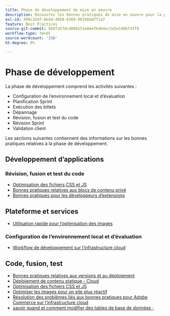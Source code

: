 ```yaml
---
title: Phase de développement de mise en oeuvre
description: Découvrez les bonnes pratiques de mise en oeuvre pour la phase de développement des projets Adobe Commerce.
exl-id: 499c16df-0e4d-4950-8169-96356bdff1a7
feature: Best Practices
source-git-commit: 94d7a57dcd006251e8eefbdb4ec3a5e140bf43f9
workflow-type: tm+mt
source-wordcount: '158'
ht-degree: 0%

---
```


# Phase de développement

La phase de développement comprend les activités suivantes :

- Configuration de l’environnement local et d’évaluation
- Planification Sprint
- Exécution des billets
- Dépannage
- Révision, fusion et test du code
- Révision Sprint
- Validation client

Les sections suivantes contiennent des informations sur les bonnes pratiques relatives à la phase de développement.

## Développement d’applications

### Révision, fusion et test du code

<!--Assets not yet integrated
- Guidelines and standards
  - [Development best practices](https://wiki.corp.adobe.com/x/nT4ykw)
  - [Code Review](https://wiki.corp.adobe.com/x/qT4ykw)
  - [Debugging Magento 2](https://wiki.corp.adobe.com/x/nz4ykw) (wiki)
-->
- [Optimisation des fichiers CSS et JS](optimize-css-js-files.md)
- [Bonnes pratiques relatives aux blocs de contenu privé](private-content-block-configuration.md)
- [Bonnes pratiques pour les développeurs d’extensions](https://developer.adobe.com/commerce/php/best-practices/)

<!--Assets not yet integrated

  - [Best practices for theme development](https://wiki.corp.adobe.com/pages/viewpage.action?spaceKey=MAGPS&title=Best+Practices+for+Theme+Development)
  - [Module basis](https://wiki.corp.adobe.com/x/kz4ykw) (wiki) — Develop custom modules
  - [Exception Handling](https://wiki.corp.adobe.com/x/nz4ykw)
  - [Custom code copyrights](https://wiki.corp.adobe.com/x/lj4ykw)
- Source control and package management - wiki articles
  - [Code management - Git vs. Composer](https://wiki.corp.adobe.com/x/pz4ykw)
  - [Git branching strategy](https://wiki.corp.adobe.com/display/MAGPS/Git+Branching+Strategy)
  - [Composer development](https://wiki.corp.adobe.com/x/mD4ykw)
  - [Composer patching](https://wiki.corp.adobe.com/x/mj4ykw)
  - [Composer project structure](https://wiki.corp.adobe.com/x/mT4ykw)
  - [Composer tips and tricks](https://wiki.corp.adobe.com/x/lz4ykw)
-->

## Plateforme et services

- [Utilisation rapide pour l’optimisation des images](image-optimization.md)

### Configuration de l’environnement local et d’évaluation

- [Workflow de développement sur l’infrastructure cloud](https://experienceleague.adobe.com/docs/commerce-cloud-service/user-guide/architecture/pro-develop-deploy-workflow.html)

## Code, fusion, test

- [Bonnes pratiques relatives aux versions et au déploiement](https://experienceleague.adobe.com/docs/commerce-cloud-service/user-guide/develop/deploy/best-practices.html)
- [Déploiement de contenu statique - Cloud](static-content-deployment.md)
- [Optimisation des fichiers CSS et JS](optimize-css-js-files.md)
- [Optimiser les images pour un site plus réactif](image-optimization.md)
- [Résolution des problèmes liés aux bonnes pratiques pour Adobe Commerce sur l’infrastructure cloud](troubleshooting.md)
- [savoir quand et comment modifier des tables de base de données ;](modifying-core-and-third-party-tables.md)
